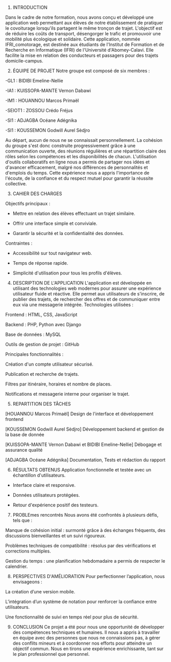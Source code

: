 1. INTRODUCTION

Dans le cadre de notre formation, nous avons conçu et développé une application web permettant
aux élèves de notre établissement de pratiquer le covoiturage lorsqu'ils partagent le même 
tronçon de trajet. L'objectif est de réduire les coûts de transport, désengorger le trafic et 
promouvoir une mobilité plus écologique et solidaire. Cette application, nommée IFRI_comotorage, 
est destinée aux étudiants de l'Institut de Formation et de Recherche en Informatique (IFRI) de 
l'Université d'Abomey-Calavi. Elle facilite la mise en relation des conducteurs et passagers pour
des trajets domicile-campus.



2. ÉQUIPE DE PROJET
Notre groupe est composé de six membres :

-GL1 : BIDIBI Emeline-Nellie

-IA1 : KUISSOPA-MANTE Vernon Dabawi

-IM1 : HOUANNOU Marcos Primaël

-SEIOT1 : ZOSSOU Crédo Fréjus

-SI1 : ADJAGBA Océane Adégnika

-SI1 : KOUSSEMON Godwill Aurel Sèdjro

Au départ, aucun de nous ne se connaissait personnellement. La cohésion du groupe s'est donc construite progressivement grâce à une communication ouverte, des réunions régulières et une répartition claire des rôles selon les compétences
et les disponibilités de chacun. L'utilisation d'outils collaboratifs en ligne nous a permis de partager nos idées 
et d'avancer efficacement, malgré nos différences de personnalités et d'emplois du temps. Cette expérience nous a 
appris l'importance de l'écoute, de la confiance et du respect mutuel pour garantir la réussite collective.





3. CAHIER DES CHARGES 

Objectifs principaux :

 - Mettre en relation des élèves effectuant un trajet similaire.

 - Offrir une interface simple et conviviale.

 - Garantir la sécurité et la confidentialité des données.

Contraintes :

 - Accessibilité sur tout navigateur web.

 - Temps de réponse rapide.

 - Simplicité d'utilisation pour tous les profils d'élèves.





4. DESCRIPTION DE L'APPLICATION
L'application est développée en utilisant des technologies web 
modernes pour assurer une expérience utilisateur fluide et réactive.
Elle permet aux utilisateurs de s'inscrire, de publier des trajets, 
de rechercher des offres et de communiquer entre eux via une messagerie intégrée.
Technologies utilisées :

Frontend : HTML, CSS, JavaScript 

Backend :  PHP, Python avec  Django

Base de données :  MySQL

Outils de gestion de projet :  GitHub

Principales fonctionnalités :

Création d'un compte utilisateur sécurisé.

Publication et recherche de trajets.

Filtres par itinéraire, horaires et nombre de places.

Notifications et messagerie interne pour organiser le trajet.



5. REPARTITION DES TÂCHES

[HOUANNOU Marcos Primaël]	        Design de l'interface et développement frontend

[KOUSSEMON Godwill Aurel Sèdjro]	Développement backend et gestion de la base de donnée 


[KUISSOPA-MANTE Vernon Dabawi et 
BIDIBI Emeline-Nellie]	             Débogage et assurance qualité


[ADJAGBA Océane Adégnika]	         Documentation, Tests et rédaction du rapport 



6. RÉSULTATS OBTENUS
Application fonctionnelle et testée avec un échantillon d'utilisateurs.

- Interface claire et responsive.

- Données utilisateurs protégées.

- Retour d'expérience positif des testeurs.




7. PROBLEmes rencontrés
Nous avons été confrontés à plusieurs défis, tels que :

Manque de cohésion initial : surmonté grâce à des échanges fréquents, des discussions bienveillantes et un suivi rigoureux.

Problèmes techniques de compatibilité : résolus par des vérifications et corrections multiples.

Gestion du temps : une planification hebdomadaire a permis de respecter le calendrier.



8. PERSPECTIVES D'AMÉLIORATION
Pour perfectionner l’application, nous envisageons :

La création d’une version mobile.

L’intégration d’un système de notation pour renforcer la confiance entre utilisateurs.

Une fonctionnalité de suivi en temps réel pour plus de sécurité.




9. CONCLUSION
Ce projet a été pour nous une opportunité de développer des compétences techniques et 
humaines. Il nous a appris à travailler en équipe avec des personnes que nous ne connaissions pas, 
à gérer des conflits mineurs et à coordonner nos efforts pour atteindre un objectif commun. Nous en 
tirons une expérience enrichissante, tant sur le plan professionnel que personnel.

